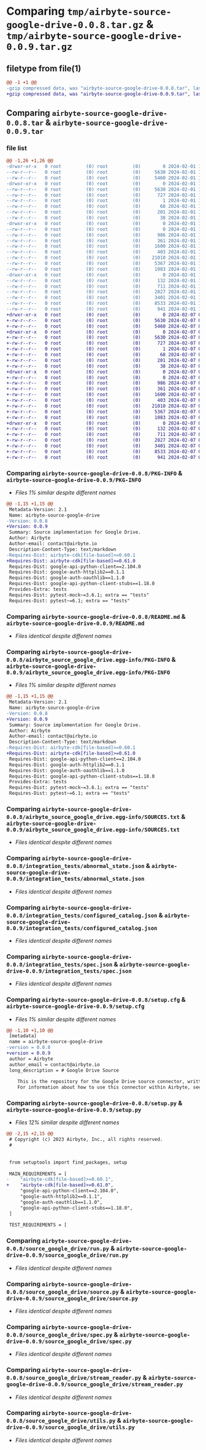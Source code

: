 # Comparing `tmp/airbyte-source-google-drive-0.0.8.tar.gz` & `tmp/airbyte-source-google-drive-0.0.9.tar.gz`

## filetype from file(1)

```diff
@@ -1 +1 @@
-gzip compressed data, was "airbyte-source-google-drive-0.0.8.tar", last modified: Thu Feb  1 14:00:30 2024, max compression
+gzip compressed data, was "airbyte-source-google-drive-0.0.9.tar", last modified: Wed Feb  7 01:11:14 2024, max compression
```

## Comparing `airbyte-source-google-drive-0.0.8.tar` & `airbyte-source-google-drive-0.0.9.tar`

### file list

```diff
@@ -1,26 +1,26 @@
-drwxr-xr-x   0 root         (0) root         (0)        0 2024-02-01 14:00:30.745006 airbyte-source-google-drive-0.0.8/
--rw-r--r--   0 root         (0) root         (0)     5630 2024-02-01 14:00:30.745006 airbyte-source-google-drive-0.0.8/PKG-INFO
--rw-r--r--   0 root         (0) root         (0)     5460 2024-02-01 13:41:31.000000 airbyte-source-google-drive-0.0.8/README.md
-drwxr-xr-x   0 root         (0) root         (0)        0 2024-02-01 14:00:30.745006 airbyte-source-google-drive-0.0.8/airbyte_source_google_drive.egg-info/
--rw-r--r--   0 root         (0) root         (0)     5630 2024-02-01 14:00:30.000000 airbyte-source-google-drive-0.0.8/airbyte_source_google_drive.egg-info/PKG-INFO
--rw-r--r--   0 root         (0) root         (0)      727 2024-02-01 14:00:30.000000 airbyte-source-google-drive-0.0.8/airbyte_source_google_drive.egg-info/SOURCES.txt
--rw-r--r--   0 root         (0) root         (0)        1 2024-02-01 14:00:30.000000 airbyte-source-google-drive-0.0.8/airbyte_source_google_drive.egg-info/dependency_links.txt
--rw-r--r--   0 root         (0) root         (0)       68 2024-02-01 14:00:30.000000 airbyte-source-google-drive-0.0.8/airbyte_source_google_drive.egg-info/entry_points.txt
--rw-r--r--   0 root         (0) root         (0)      201 2024-02-01 14:00:30.000000 airbyte-source-google-drive-0.0.8/airbyte_source_google_drive.egg-info/requires.txt
--rw-r--r--   0 root         (0) root         (0)       38 2024-02-01 14:00:30.000000 airbyte-source-google-drive-0.0.8/airbyte_source_google_drive.egg-info/top_level.txt
-drwxr-xr-x   0 root         (0) root         (0)        0 2024-02-01 14:00:30.745006 airbyte-source-google-drive-0.0.8/integration_tests/
--rw-r--r--   0 root         (0) root         (0)        0 2024-02-01 13:41:31.000000 airbyte-source-google-drive-0.0.8/integration_tests/__init__.py
--rw-r--r--   0 root         (0) root         (0)      986 2024-02-01 13:41:31.000000 airbyte-source-google-drive-0.0.8/integration_tests/abnormal_state.json
--rw-r--r--   0 root         (0) root         (0)      361 2024-02-01 13:41:31.000000 airbyte-source-google-drive-0.0.8/integration_tests/acceptance.py
--rw-r--r--   0 root         (0) root         (0)     1600 2024-02-01 13:41:31.000000 airbyte-source-google-drive-0.0.8/integration_tests/configured_catalog.json
--rw-r--r--   0 root         (0) root         (0)      403 2024-02-01 13:41:31.000000 airbyte-source-google-drive-0.0.8/integration_tests/invalid_config.json
--rw-r--r--   0 root         (0) root         (0)    21010 2024-02-01 13:41:31.000000 airbyte-source-google-drive-0.0.8/integration_tests/spec.json
--rw-r--r--   0 root         (0) root         (0)     5367 2024-02-01 14:00:30.745006 airbyte-source-google-drive-0.0.8/setup.cfg
--rw-r--r--   0 root         (0) root         (0)     1083 2024-02-01 14:00:28.000000 airbyte-source-google-drive-0.0.8/setup.py
-drwxr-xr-x   0 root         (0) root         (0)        0 2024-02-01 14:00:30.745006 airbyte-source-google-drive-0.0.8/source_google_drive/
--rw-r--r--   0 root         (0) root         (0)      132 2024-02-01 13:41:31.000000 airbyte-source-google-drive-0.0.8/source_google_drive/__init__.py
--rw-r--r--   0 root         (0) root         (0)      711 2024-02-01 13:41:31.000000 airbyte-source-google-drive-0.0.8/source_google_drive/run.py
--rw-r--r--   0 root         (0) root         (0)     2827 2024-02-01 13:41:31.000000 airbyte-source-google-drive-0.0.8/source_google_drive/source.py
--rw-r--r--   0 root         (0) root         (0)     3401 2024-02-01 13:41:31.000000 airbyte-source-google-drive-0.0.8/source_google_drive/spec.py
--rw-r--r--   0 root         (0) root         (0)     8533 2024-02-01 13:41:31.000000 airbyte-source-google-drive-0.0.8/source_google_drive/stream_reader.py
--rw-r--r--   0 root         (0) root         (0)      941 2024-02-01 13:41:31.000000 airbyte-source-google-drive-0.0.8/source_google_drive/utils.py
+drwxr-xr-x   0 root         (0) root         (0)        0 2024-02-07 01:11:14.247172 airbyte-source-google-drive-0.0.9/
+-rw-r--r--   0 root         (0) root         (0)     5630 2024-02-07 01:11:14.247172 airbyte-source-google-drive-0.0.9/PKG-INFO
+-rw-r--r--   0 root         (0) root         (0)     5460 2024-02-07 00:13:16.000000 airbyte-source-google-drive-0.0.9/README.md
+drwxr-xr-x   0 root         (0) root         (0)        0 2024-02-07 01:11:14.247172 airbyte-source-google-drive-0.0.9/airbyte_source_google_drive.egg-info/
+-rw-r--r--   0 root         (0) root         (0)     5630 2024-02-07 01:11:14.000000 airbyte-source-google-drive-0.0.9/airbyte_source_google_drive.egg-info/PKG-INFO
+-rw-r--r--   0 root         (0) root         (0)      727 2024-02-07 01:11:14.000000 airbyte-source-google-drive-0.0.9/airbyte_source_google_drive.egg-info/SOURCES.txt
+-rw-r--r--   0 root         (0) root         (0)        1 2024-02-07 01:11:14.000000 airbyte-source-google-drive-0.0.9/airbyte_source_google_drive.egg-info/dependency_links.txt
+-rw-r--r--   0 root         (0) root         (0)       68 2024-02-07 01:11:14.000000 airbyte-source-google-drive-0.0.9/airbyte_source_google_drive.egg-info/entry_points.txt
+-rw-r--r--   0 root         (0) root         (0)      201 2024-02-07 01:11:14.000000 airbyte-source-google-drive-0.0.9/airbyte_source_google_drive.egg-info/requires.txt
+-rw-r--r--   0 root         (0) root         (0)       38 2024-02-07 01:11:14.000000 airbyte-source-google-drive-0.0.9/airbyte_source_google_drive.egg-info/top_level.txt
+drwxr-xr-x   0 root         (0) root         (0)        0 2024-02-07 01:11:14.243172 airbyte-source-google-drive-0.0.9/integration_tests/
+-rw-r--r--   0 root         (0) root         (0)        0 2024-02-07 00:13:16.000000 airbyte-source-google-drive-0.0.9/integration_tests/__init__.py
+-rw-r--r--   0 root         (0) root         (0)      986 2024-02-07 00:13:16.000000 airbyte-source-google-drive-0.0.9/integration_tests/abnormal_state.json
+-rw-r--r--   0 root         (0) root         (0)      361 2024-02-07 00:13:16.000000 airbyte-source-google-drive-0.0.9/integration_tests/acceptance.py
+-rw-r--r--   0 root         (0) root         (0)     1600 2024-02-07 00:13:16.000000 airbyte-source-google-drive-0.0.9/integration_tests/configured_catalog.json
+-rw-r--r--   0 root         (0) root         (0)      403 2024-02-07 00:13:16.000000 airbyte-source-google-drive-0.0.9/integration_tests/invalid_config.json
+-rw-r--r--   0 root         (0) root         (0)    21010 2024-02-07 00:13:16.000000 airbyte-source-google-drive-0.0.9/integration_tests/spec.json
+-rw-r--r--   0 root         (0) root         (0)     5367 2024-02-07 01:11:14.247172 airbyte-source-google-drive-0.0.9/setup.cfg
+-rw-r--r--   0 root         (0) root         (0)     1083 2024-02-07 01:11:12.000000 airbyte-source-google-drive-0.0.9/setup.py
+drwxr-xr-x   0 root         (0) root         (0)        0 2024-02-07 01:11:14.247172 airbyte-source-google-drive-0.0.9/source_google_drive/
+-rw-r--r--   0 root         (0) root         (0)      132 2024-02-07 00:13:16.000000 airbyte-source-google-drive-0.0.9/source_google_drive/__init__.py
+-rw-r--r--   0 root         (0) root         (0)      711 2024-02-07 00:13:16.000000 airbyte-source-google-drive-0.0.9/source_google_drive/run.py
+-rw-r--r--   0 root         (0) root         (0)     2827 2024-02-07 00:13:16.000000 airbyte-source-google-drive-0.0.9/source_google_drive/source.py
+-rw-r--r--   0 root         (0) root         (0)     3401 2024-02-07 00:13:16.000000 airbyte-source-google-drive-0.0.9/source_google_drive/spec.py
+-rw-r--r--   0 root         (0) root         (0)     8533 2024-02-07 00:13:16.000000 airbyte-source-google-drive-0.0.9/source_google_drive/stream_reader.py
+-rw-r--r--   0 root         (0) root         (0)      941 2024-02-07 00:13:16.000000 airbyte-source-google-drive-0.0.9/source_google_drive/utils.py
```

### Comparing `airbyte-source-google-drive-0.0.8/PKG-INFO` & `airbyte-source-google-drive-0.0.9/PKG-INFO`

 * *Files 1% similar despite different names*

```diff
@@ -1,15 +1,15 @@
 Metadata-Version: 2.1
 Name: airbyte-source-google-drive
-Version: 0.0.8
+Version: 0.0.9
 Summary: Source implementation for Google Drive.
 Author: Airbyte
 Author-email: contact@airbyte.io
 Description-Content-Type: text/markdown
-Requires-Dist: airbyte-cdk[file-based]>=0.60.1
+Requires-Dist: airbyte-cdk[file-based]>=0.61.0
 Requires-Dist: google-api-python-client==2.104.0
 Requires-Dist: google-auth-httplib2==0.1.1
 Requires-Dist: google-auth-oauthlib==1.1.0
 Requires-Dist: google-api-python-client-stubs==1.18.0
 Provides-Extra: tests
 Requires-Dist: pytest-mock~=3.6.1; extra == "tests"
 Requires-Dist: pytest~=6.1; extra == "tests"
```

### Comparing `airbyte-source-google-drive-0.0.8/README.md` & `airbyte-source-google-drive-0.0.9/README.md`

 * *Files identical despite different names*

### Comparing `airbyte-source-google-drive-0.0.8/airbyte_source_google_drive.egg-info/PKG-INFO` & `airbyte-source-google-drive-0.0.9/airbyte_source_google_drive.egg-info/PKG-INFO`

 * *Files 1% similar despite different names*

```diff
@@ -1,15 +1,15 @@
 Metadata-Version: 2.1
 Name: airbyte-source-google-drive
-Version: 0.0.8
+Version: 0.0.9
 Summary: Source implementation for Google Drive.
 Author: Airbyte
 Author-email: contact@airbyte.io
 Description-Content-Type: text/markdown
-Requires-Dist: airbyte-cdk[file-based]>=0.60.1
+Requires-Dist: airbyte-cdk[file-based]>=0.61.0
 Requires-Dist: google-api-python-client==2.104.0
 Requires-Dist: google-auth-httplib2==0.1.1
 Requires-Dist: google-auth-oauthlib==1.1.0
 Requires-Dist: google-api-python-client-stubs==1.18.0
 Provides-Extra: tests
 Requires-Dist: pytest-mock~=3.6.1; extra == "tests"
 Requires-Dist: pytest~=6.1; extra == "tests"
```

### Comparing `airbyte-source-google-drive-0.0.8/airbyte_source_google_drive.egg-info/SOURCES.txt` & `airbyte-source-google-drive-0.0.9/airbyte_source_google_drive.egg-info/SOURCES.txt`

 * *Files identical despite different names*

### Comparing `airbyte-source-google-drive-0.0.8/integration_tests/abnormal_state.json` & `airbyte-source-google-drive-0.0.9/integration_tests/abnormal_state.json`

 * *Files identical despite different names*

### Comparing `airbyte-source-google-drive-0.0.8/integration_tests/configured_catalog.json` & `airbyte-source-google-drive-0.0.9/integration_tests/configured_catalog.json`

 * *Files identical despite different names*

### Comparing `airbyte-source-google-drive-0.0.8/integration_tests/spec.json` & `airbyte-source-google-drive-0.0.9/integration_tests/spec.json`

 * *Files identical despite different names*

### Comparing `airbyte-source-google-drive-0.0.8/setup.cfg` & `airbyte-source-google-drive-0.0.9/setup.cfg`

 * *Files 1% similar despite different names*

```diff
@@ -1,10 +1,10 @@
 [metadata]
 name = airbyte-source-google-drive
-version = 0.0.8
+version = 0.0.9
 author = Airbyte
 author_email = contact@airbyte.io
 long_description = # Google Drive Source
 	
 	This is the repository for the Google Drive source connector, written in Python.
 	For information about how to use this connector within Airbyte, see [the documentation](https://docs.airbyte.io/integrations/sources/google-drive).
```

### Comparing `airbyte-source-google-drive-0.0.8/setup.py` & `airbyte-source-google-drive-0.0.9/setup.py`

 * *Files 12% similar despite different names*

```diff
@@ -2,15 +2,15 @@
 # Copyright (c) 2023 Airbyte, Inc., all rights reserved.
 #
 
 
 from setuptools import find_packages, setup
 
 MAIN_REQUIREMENTS = [
-    "airbyte-cdk[file-based]>=0.60.1",
+    "airbyte-cdk[file-based]>=0.61.0",
     "google-api-python-client==2.104.0",
     "google-auth-httplib2==0.1.1",
     "google-auth-oauthlib==1.1.0",
     "google-api-python-client-stubs==1.18.0",
 ]
 
 TEST_REQUIREMENTS = [
```

### Comparing `airbyte-source-google-drive-0.0.8/source_google_drive/run.py` & `airbyte-source-google-drive-0.0.9/source_google_drive/run.py`

 * *Files identical despite different names*

### Comparing `airbyte-source-google-drive-0.0.8/source_google_drive/source.py` & `airbyte-source-google-drive-0.0.9/source_google_drive/source.py`

 * *Files identical despite different names*

### Comparing `airbyte-source-google-drive-0.0.8/source_google_drive/spec.py` & `airbyte-source-google-drive-0.0.9/source_google_drive/spec.py`

 * *Files identical despite different names*

### Comparing `airbyte-source-google-drive-0.0.8/source_google_drive/stream_reader.py` & `airbyte-source-google-drive-0.0.9/source_google_drive/stream_reader.py`

 * *Files identical despite different names*

### Comparing `airbyte-source-google-drive-0.0.8/source_google_drive/utils.py` & `airbyte-source-google-drive-0.0.9/source_google_drive/utils.py`

 * *Files identical despite different names*

